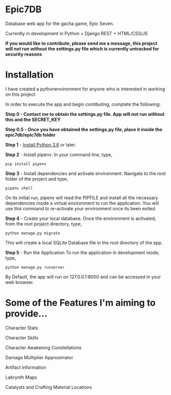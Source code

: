 # Epic7DB
Database web app for the gacha game, Epic Seven.

Currently in development in Python + Django REST + HTML/CSS/JS

__If you would like to contribute, please send me a message, this project will not run without the settings.py file which is currently untracked for security reasons__

# Installation

I have created a pythonenvironment for anyone who is interested in working on this project

In order to execute the app and begin contibuting, complete the following:

__Step 0 - Contact me to obtain the settings.py file. App will not run without this and the SECRET_KEY__

__Step 0.5 - Once you have obtained the settings.py file, place it inside the epic7db/epic7db folder__

__Step 1__ - [Install Python 3.6](https://www.python.org/downloads/) or later.

__Step 2__  - Install pipenv.
In your command line, type,
```
pip install pipenv
```

__Step 3__ - Install dependencies and activate environment.
Navigate to the root folder of the project and type,
``` 
pipenv shell
```
On its initial run, pipenv will read the PIPFILE and install all the necessary dependencies inside a virtual environment to run the application. You will use this command to re-activate your environment once its been exited.

__Step 4__ - Create your local database.
Once the environment is activated, from the root project directory, type,
```
python manage.py migrate
```
This will create a local SQLite Database file in the root directory of the app.

__Step 5__ - Run the Application
To run the application in development mode, type,
```
python manage.py runserver
```
By Default, the app will run on 127.0.0.1:8000 and can be accessed in your web browser.


# Some of the Features I'm aiming to provide...

Character Stats

Character Skills

Character Awakening Constellations

Damage Multiplier Approximator

Artifact Information

Labrynth Maps

Catalysts and Crafting Material Locations

